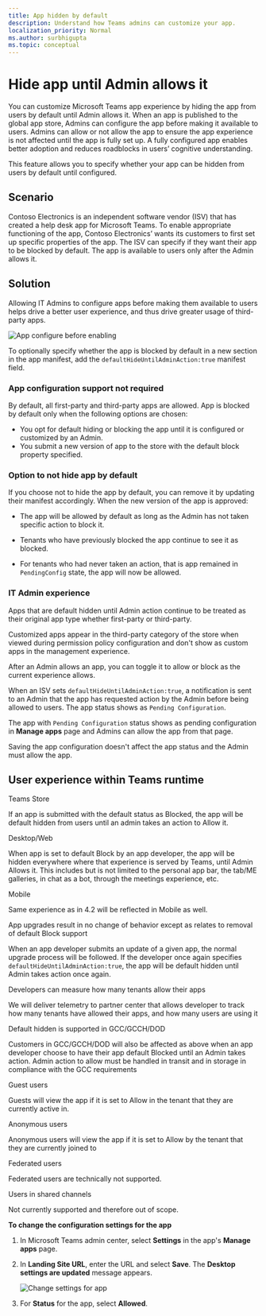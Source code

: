 ```yaml
---
title: App hidden by default
description: Understand how Teams admins can customize your app.
localization_priority: Normal
ms.author: surbhigupta
ms.topic: conceptual
---
```


# Hide app until Admin allows it

You can customize Microsoft Teams app experience by hiding the app from users by default until Admin allows it. When an app is published to the global app store, Admins can configure the app before making it available to users. Admins can allow or not allow the app to ensure the app experience is not affected until the app is fully set up. A fully configured app enables better adoption and reduces roadblocks in users’ cognitive understanding.

This feature allows you to specify whether your app can be hidden from users by default until configured.

## Scenario

Contoso Electronics is an independent software vendor (ISV) that has created a help desk app for Microsoft Teams. To enable appropriate functioning of the app, Contoso Electronics’ wants its customers to first set up specific properties of the app. The ISV can specify if they want their app to be blocked by default. The app is available to users only after the Admin allows it.

## Solution

Allowing IT Admins to configure apps before making them available to users helps drive a better user experience, and thus drive greater usage of third-party apps.

![App configure before enabling](../assets/images/apps-in-meetings/appconfiguremessage.png)

To optionally specify whether the app is blocked by default in a new section in the app manifest, add the `defaultHideUntilAdminAction:true` manifest field.

### App configuration support not required

By default, all first-party and third-party apps are allowed. App is blocked by default only when the following options are chosen:

* You opt for default hiding or blocking the app until it is configured or customized by an Admin.
* You submit a new version of app to the store with the default block property specified.

### Option to not hide app by default

If you choose not to hide the app by default, you can remove it by updating their manifest accordingly. When the new version of the app is approved:

* The app will be allowed by default as long as the Admin has not taken specific action to block it.  

* Tenants who have previously blocked the app continue to see it as blocked.

* For tenants who had never taken an action, that is app remained in `PendingConfig` state, the app will now be allowed.

### IT Admin experience

Apps that are default hidden until Admin action continue to be treated as their original app type whether first-party or third-party.

Customized apps appear in the third-party category of the store when viewed during permission policy configuration and don't show as custom apps in the management experience.

After an Admin allows an app, you can toggle it to allow or block as the current experience allows.

When an ISV sets `defaultHideUntilAdminAction:true`, a notification is sent to an Admin that the app has requested action by the Admin before being allowed to users. The app status shows as `Pending Configuration`.

The app with `Pending Configuration` status shows as pending configuration in **Manage apps** page and Admins can allow the app from that page.

Saving the app configuration doesn't affect the app status and the Admin must allow the app.

## User experience within Teams runtime

Teams Store 

If an app is submitted with the default status as Blocked, the app will be default hidden from users until an admin takes an action to Allow it.

Desktop/Web 

When app is set to default Block by an app developer, the app will be hidden everywhere where that experience is served by Teams, until Admin Allows it.  This includes but is not limited to the personal app bar, the tab/ME galleries, in chat as a bot, through the meetings experience, etc.

Mobile 

Same experience as in 4.2 will be reflected in Mobile as well.

App upgrades result in no change of behavior except as relates to removal of default Block support 

When an app developer submits an update of a given app, the normal upgrade process will be followed. If the developer once again specifies `defaultHideUntilAdminAction:true`, the app will be default hidden until Admin takes action once again.


Developers can measure how many tenants allow their apps 

We will deliver telemetry to partner center that allows developer to track how many tenants have allowed their apps, and how many users are using it

Default hidden is supported in GCC/GCCH/DOD 

Customers in GCC/GCCH/DOD will also be affected as above when an app developer choose to have their app default Blocked until an Admin takes action. Admin action to allow must be handled in transit and in storage in compliance with the GCC requirements 

Guest users 

Guests will view the app if it is set to Allow in the tenant that they are currently active in.

Anonymous users 

Anonymous users will view the app if it is set to Allow by the tenant that they are currently joined to 

Federated users 

Federated users are technically not supported.

Users in shared channels 

Not currently supported and therefore out of scope.

**To change the configuration settings for the app**

1. In Microsoft Teams admin center, select **Settings** in the app's **Manage apps** page.
1. In **Landing Site URL**, enter the URL and select **Save**. The **Desktop settings are updated** message appears.

    ![Change settings for app](../assets/images/apps-in-meetings/appsettingschange.png)

1. For **Status** for the app, select **Allowed**.
